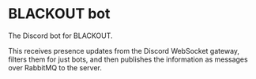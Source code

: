 # BLACKOUT bot

The Discord bot for BLACKOUT.

This receives presence updates from the Discord WebSocket gateway, filters them for just bots, and then publishes the information as messages over RabbitMQ to the server.
